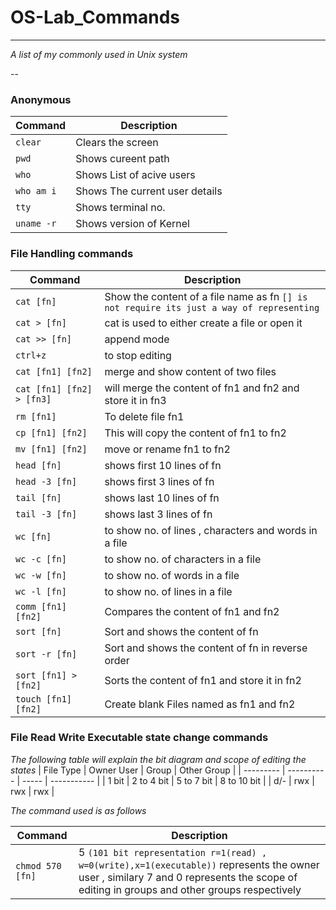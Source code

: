 # OS-Lab_Commands


___
 
_A list of my commonly used in Unix system_
 
--
### Anonymous

| Command | Description |
| ------- | ----------- |
| `clear` | Clears the screen  |
| `pwd` | Shows cureent path |
| `who` | Shows List of acive users |
| `who am i` | Shows The current user details |
| `tty` | Shows terminal no. |
| `uname -r` | Shows version of Kernel |

 
### File Handling commands
 
| Command | Description |
| ------- | ----------- |
| `cat [fn]` | Show the content of a file name as fn `[] is not require its just a way of representing`|
| `cat > [fn]` | cat is used to either create a file or open it |
| `cat >> [fn]` | append mode |
| `ctrl+z` | to stop editing |
| `cat [fn1] [fn2]` | merge and show content of two files |
| `cat [fn1] [fn2] > [fn3]` | will merge the content of fn1 and fn2 and store it in fn3 |
| `rm [fn1]` | To delete file fn1 |
| `cp [fn1] [fn2]` | This will copy the content of fn1 to fn2 |
| `mv [fn1] [fn2]` | move or rename fn1 to fn2 |
| `head [fn]` | shows first 10 lines of fn |
| `head -3 [fn]` | shows first 3 lines of fn |
| `tail [fn]` | shows last 10 lines of fn |
| `tail -3 [fn]` | shows last 3 lines of fn |
| `wc [fn]` | to show no. of lines , characters and words in a file |
| `wc -c [fn]` | to show no. of characters  in a file |
| `wc -w [fn]` | to show no. of  words in a file |
| `wc -l [fn]` | to show no. of lines in a file |
| `comm [fn1] [fn2]` | Compares the content of fn1 and fn2 |
| `sort [fn]` | Sort and shows the content of fn |
| `sort -r [fn]` | Sort and shows the content of fn in reverse order |
| `sort [fn1] > [fn2]` | Sorts the content of fn1 and store it in fn2 |
| `touch [fn1] [fn2]` | Create blank Files named as fn1 and fn2 |

### File Read Write Executable state change commands

_The following table will explain the bit diagram and scope of editing the states_
| File Type | Owner User | Group | Other Group |
| --------- | ---------- | ----- | ----------- |
| 1 bit | 2 to 4 bit | 5 to 7 bit | 8 to 10 bit |
| d/- | rwx | rwx | rwx |


_The command used is as follows_

| Command | Description |
| ------- | ----------- |
| `chmod 570 [fn]` | 5 `(101 bit representation r=1(read) , w=0(write),x=1(executable))` represents the owner user , similary 7 and 0 represents the scope of editing in groups and other groups respectively |
 
 

 

